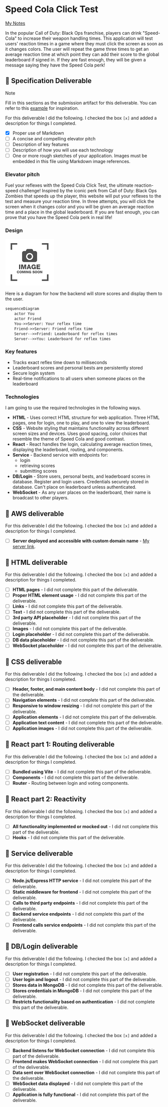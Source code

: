 # Speed Cola Click Test

[My Notes](notes.md)

In the popular Call of Duty: Black Ops franchise, players can drink "Speed-Cola" to increase their weapon handling times. This application will test users' reaction times in a game where they must click the screen as soon as it changes colors. The user will repeat the game three times to get an average reaction time at which point they can add their score to the global leaderboard if signed in. If they are fast enough, they will be given a message saying they have the Speed Cola perk!


## 🚀 Specification Deliverable

> [!NOTE]
>  Fill in this sections as the submission artifact for this deliverable. You can refer to this [example](https://github.com/webprogramming260/startup-example/blob/main/README.md) for inspiration.

For this deliverable I did the following. I checked the box `[x]` and added a description for things I completed.

- [x] Proper use of Markdown
- [ ] A concise and compelling elevator pitch
- [ ] Description of key features
- [ ] Description of how you will use each technology
- [ ] One or more rough sketches of your application. Images must be embedded in this file using Markdown image references.

### Elevator pitch

Fuel your reflexes with the Speed Cola Click Test, the ultimate reaction-speed challenge! Inspired by the iconic perk from Call of Duty: Black Ops Zombies that speeds up the player, this website will put your reflexes to the test and measure your reaction time. In three attempts, you will click the screen when it changes color and you will be given an average reaction time and a place in the global leaderboard. If you are fast enough, you can prove that you have the Speed Cola perk in real life!

### Design

![Design image](placeholder.png)

Here is a diagram for how the backend will store scores and display them to the user.

```mermaid
sequenceDiagram
    actor You
    actor Friend
    You->>Server: Your reflex time
    Friend->>Server: Friend reflex time
    Server-->>Friend: Leaderboard for reflex times
    Server-->>You: Leaderboard for reflex times
```

### Key features

- Tracks exact reflex time down to milliseconds
- Leaderboard scores and personal bests are persistently stored
- Secure login system
- Real-time notifications to all users when someone places on the leaderboard

### Technologies

I am going to use the required technologies in the following ways.

- **HTML** - Uses correct HTML structure for web application. Three HTML pages, one for login, one to play, and one to view the leaderboard.
- **CSS** - Website styling that maintains functionality across different screen sizes and devices. Uses good spacing, color choices that resemble the theme of Speed Cola and good contrast.
- **React** - React handles the login, calculating average reaction times, displaying the leaderboard, routing, and components.
- **Service** - Backend service with endpoints for:
  - login
  - retrieving scores
  - submitting scores
- **DB/Login** - Store users, personal bests, and leaderboard scores in database. Register and login users. Credentials securely stored in database. Can't place on leaderboard unless authenticated.
- **WebSocket** - As any user places on the leaderboard, their name is broadcast to other players.

## 🚀 AWS deliverable

For this deliverable I did the following. I checked the box `[x]` and added a description for things I completed.

- [ ] **Server deployed and accessible with custom domain name** - [My server link](https://yourdomainnamehere.click).

## 🚀 HTML deliverable

For this deliverable I did the following. I checked the box `[x]` and added a description for things I completed.

- [ ] **HTML pages** - I did not complete this part of the deliverable.
- [ ] **Proper HTML element usage** - I did not complete this part of the deliverable.
- [ ] **Links** - I did not complete this part of the deliverable.
- [ ] **Text** - I did not complete this part of the deliverable.
- [ ] **3rd party API placeholder** - I did not complete this part of the deliverable.
- [ ] **Images** - I did not complete this part of the deliverable.
- [ ] **Login placeholder** - I did not complete this part of the deliverable.
- [ ] **DB data placeholder** - I did not complete this part of the deliverable.
- [ ] **WebSocket placeholder** - I did not complete this part of the deliverable.

## 🚀 CSS deliverable

For this deliverable I did the following. I checked the box `[x]` and added a description for things I completed.

- [ ] **Header, footer, and main content body** - I did not complete this part of the deliverable.
- [ ] **Navigation elements** - I did not complete this part of the deliverable.
- [ ] **Responsive to window resizing** - I did not complete this part of the deliverable.
- [ ] **Application elements** - I did not complete this part of the deliverable.
- [ ] **Application text content** - I did not complete this part of the deliverable.
- [ ] **Application images** - I did not complete this part of the deliverable.

## 🚀 React part 1: Routing deliverable

For this deliverable I did the following. I checked the box `[x]` and added a description for things I completed.

- [ ] **Bundled using Vite** - I did not complete this part of the deliverable.
- [ ] **Components** - I did not complete this part of the deliverable.
- [ ] **Router** - Routing between login and voting components.

## 🚀 React part 2: Reactivity

For this deliverable I did the following. I checked the box `[x]` and added a description for things I completed.

- [ ] **All functionality implemented or mocked out** - I did not complete this part of the deliverable.
- [ ] **Hooks** - I did not complete this part of the deliverable.

## 🚀 Service deliverable

For this deliverable I did the following. I checked the box `[x]` and added a description for things I completed.

- [ ] **Node.js/Express HTTP service** - I did not complete this part of the deliverable.
- [ ] **Static middleware for frontend** - I did not complete this part of the deliverable.
- [ ] **Calls to third party endpoints** - I did not complete this part of the deliverable.
- [ ] **Backend service endpoints** - I did not complete this part of the deliverable.
- [ ] **Frontend calls service endpoints** - I did not complete this part of the deliverable.

## 🚀 DB/Login deliverable

For this deliverable I did the following. I checked the box `[x]` and added a description for things I completed.

- [ ] **User registration** - I did not complete this part of the deliverable.
- [ ] **User login and logout** - I did not complete this part of the deliverable.
- [ ] **Stores data in MongoDB** - I did not complete this part of the deliverable.
- [ ] **Stores credentials in MongoDB** - I did not complete this part of the deliverable.
- [ ] **Restricts functionality based on authentication** - I did not complete this part of the deliverable.

## 🚀 WebSocket deliverable

For this deliverable I did the following. I checked the box `[x]` and added a description for things I completed.

- [ ] **Backend listens for WebSocket connection** - I did not complete this part of the deliverable.
- [ ] **Frontend makes WebSocket connection** - I did not complete this part of the deliverable.
- [ ] **Data sent over WebSocket connection** - I did not complete this part of the deliverable.
- [ ] **WebSocket data displayed** - I did not complete this part of the deliverable.
- [ ] **Application is fully functional** - I did not complete this part of the deliverable.
